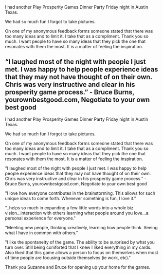  I had another Play Prosperity Games Dinner Party Friday night in Austin Texas.

  We had so much fun I forgot to take pictures.

  On one of my anonymous feedback forms someone stated that there was too many ideas and to limit it.  I take that as a compliment.  Thank you so much.  I want people to have so many ideas that they pick the one that resonates with them the most.  It is a matter of feeling the inspiration.

  “I laughed most of the night with people I just met.  I was happy to help people experience ideas that they may not have thought of on their own.  Chris was very instructive and clear in his prosperity game process.” - Bruce Burns,  yourownbestgood.com,  Negotiate to your own best good
---
<p>I had another Play Prosperity Games Dinner Party Friday night in Austin Texas.</p>
<p>We had so much fun I forgot to take pictures.</p>
<p>On one of my anonymous feedback forms someone stated that there was too many ideas and to limit it.  I take that as a compliment.  Thank you so much.  I want people to have so many ideas that they pick the one that resonates with them the most.  It is a matter of feeling the inspiration.</p>
<p>"I laughed most of the night with people I just met.  I was happy to help people experience ideas that they may not have thought of on their own.  Chris was very instructive and clear in his prosperity game process." - Bruce Burns,  yourownbestgood.com,  Negotiate to your own best good</p>
<p>"I love how everyone contributes in the brainstorming.  This allows for such unique ideas to come forth.  Whenever something is fun, I love it."</p>
<p>"..helps so much in expanding a few little words into a whole biz vision...interaction with others learning what people around you love...a personal experience for everyone."</p>
<p>"Meeting new people, thinking creatively, learning how people think.  Seeing what I have in common with others."</p>
<p>"I like the spontaneity of the game.  The ability to be surprised by what you turn over.  Still being comforted that I knew I liked everything in my cards.  Also liked that this game allows a person to focus on themselves when most of time people are focusing outside themselves (ie work, etc)."</p>
<p>Thank you Suzanne and Bruce for opening up your home for the games.</p>